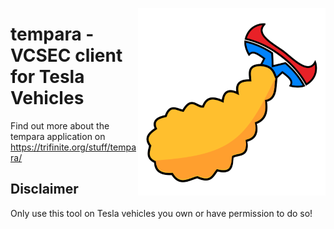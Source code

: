 <a href="https://trifinite.org/stuff/tool_tempara/" target="_blank"><img align="right" src="/images/tempara_logo.png"/></a>

# tempara - VCSEC client for Tesla Vehicles

Find out more about the tempara application on https://trifinite.org/stuff/tempara/ 

## Disclaimer
Only use this tool on Tesla vehicles you own or have permission to do so!
